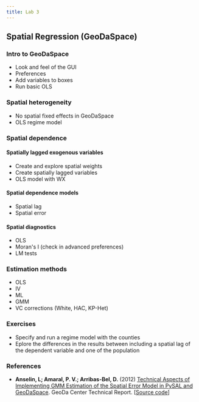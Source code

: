 ```yaml
---
title: Lab 3
---
```


## Spatial Regression (GeoDaSpace)

### Intro to GeoDaSpace
* Look and feel of the GUI
* Preferences
* Add variables to boxes
* Run basic OLS

### Spatial heterogeneity
* No spatial fixed effects in GeoDaSpace
* OLS regime model

### Spatial dependence

#### Spatially lagged exogenous variables
* Create and explore spatial weights
* Create spatially lagged variables
* OLS model with WX

#### Spatial dependence models
* Spatial lag
* Spatial error

#### Spatial diagnostics
* OLS
* Moran's I (check in advanced preferences)
* LM tests

### Estimation methods
* OLS
* IV
* ML
* GMM
* VC corrections (White, HAC, KP-Het)

### Exercises

* Specify and run a regime model with the counties
* Eplore the differences in the results between including a spatial lag of the
  dependent variable and one of the population

### References

* **Anselin, L; Amaral, P. V.; Arribas-Bel, D.** (2012) [Technical Aspects of
        Implementing GMM Estimation of the Spatial Error Model in PySAL and
        GeoDaSpace](https://geodacenter.asu.edu/drupal_files/sperrorgmm_wp2.pdf).
        GeoDa Center Technical Report. [[Source code](https://geodacenter.asu.edu/drupal_files/Code.zip)]

